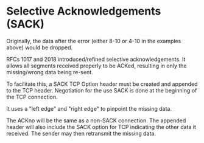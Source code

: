 # Selective Acknowledgements \(SACK\)

Originally, the data after the error \(either 8-10 or 4-10 in the examples above\) would be dropped.

RFCs 1017 and 2018 introduced/refined selective acknowledgements. It allows all segments received properly to be ACKed, resulting in only the missing/wrong data being re-sent.

To facilitate this, a SACK TCP Option header must be created and appended to the TCP header. Negotiation for the use SACK is done at the beginning of the TCP connection.

It uses a "left edge" and "right edge" to pinpoint the missing data.

The ACKno will be the same as a non-SACK connection. The appended header will also include the SACK option for TCP indicating the other data it received. The sender may then retransmit the missing data.


